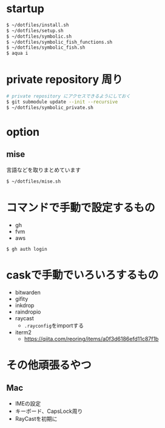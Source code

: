# startup
```sh
$ ~/dotfiles/install.sh
$ ~/dotfiles/setup.sh
$ ~/dotfiles/symbolic.sh
$ ~/dotfiles/symbolic_fish_functions.sh
$ ~/dotfiles/symbolic_fish.sh
$ aqua i
```

# private repository 周り

```sh
# private repository にアクセスできるようにしておく
$ git submodule update --init --recursive
$ ~/dotfiles/symbolic_private.sh
```

# option
## mise
言語などを取りまとめています
```sh
$ ~/dotfiles/mise.sh
```

# コマンドで手動で設定するもの
- gh
- fvm
- aws
``` fish
$ gh auth login

```

# caskで手動でいろいろするもの
- bitwarden
- gifity
- inkdrop
- raindropio
- raycast
  - `.rayconfig`をimportする
- iterm2
  - https://qiita.com/reoring/items/a0f3d6186efd11c87f1b

# その他頑張るやつ
## Mac
- IMEの設定
- キーボード、CapsLock周り
- RayCastを初期に

